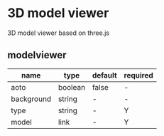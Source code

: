 # 3D model viewer

3D model viewer based on three.js

## modelviewer

| name       | type    | default | required |
|------------|---------|---------|----------|
| aoto       | boolean | false   | -        |
| background | string  | -       | -        |
| type       | string  | -       | Y        |
| model      | link    | -       | Y        |
